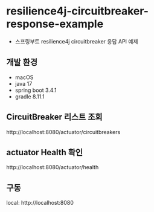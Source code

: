 # resilience4j-circuitbreaker-response-example
- 스프링부트 resilience4j circuitbreaker 응답 API 예제

## 개발 환경
- macOS
- java 17
- spring boot 3.4.1
- gradle 8.11.1

## CircuitBreaker 리스트 조회
http://localhost:8080/actuator/circuitbreakers

## actuator Health 확인
http://localhost:8080/actuator/health

## 구동
local: http://localhost:8080